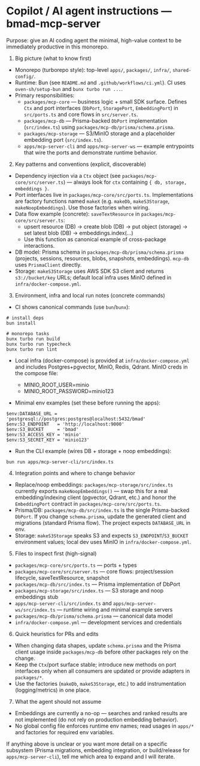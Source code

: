 ﻿# Copilot / AI agent instructions — bmad-mcp-server

Purpose: give an AI coding agent the minimal, high-value context to be immediately productive in this monorepo.

1. Big picture (what to know first)

- Monorepo (turborepo style): top-level `apps/`, `packages/`, `infra/`, `shared-config/`.
- Runtime: Bun (see `README.md` and `.github/workflows/ci.yml`). CI uses `oven-sh/setup-bun` and `bunx turbo run ...`.
- Primary responsibilities:
  - `packages/mcp-core` — business logic + small SDK surface. Defines `Ctx` and port interfaces (`DbPort`, `StoragePort`, `EmbeddingPort`) in `src/ports.ts` and core flows in `src/server.ts`.
  - `packages/mcp-db` — Prisma-backed `DbPort` implementation (`src/index.ts`) using `packages/mcp-db/prisma/schema.prisma`.
  - `packages/mcp-storage` — S3/MinIO storage and a placeholder embedding port (`src/index.ts`).
  - `apps/mcp-server-cli` and `apps/mcp-server-ws` — example entrypoints that wire the ports and demonstrate runtime behavior.

2. Key patterns and conventions (explicit, discoverable)

- Dependency injection via a `Ctx` object (see `packages/mcp-core/src/server.ts`) — always look for `ctx` containing `{ db, storage, embeddings }`.
- Port interfaces live in `packages/mcp-core/src/ports.ts`. Implementations are factory functions named `makeX` (e.g. `makeDb`, `makeS3Storage`, `makeNoopEmbeddings`). Use those factories when wiring.
- Data flow example (concrete): `saveTextResource` in `packages/mcp-core/src/server.ts`:
  - upsert resource (DB) -> create blob (DB) -> put object (storage) -> set latest blob (DB) -> embeddings.index(...)
  - Use this function as canonical example of cross-package interactions.
- DB model: Prisma schema in `packages/mcp-db/prisma/schema.prisma` (projects, sessions, resources, blobs, snapshots, embeddings). `mcp-db` uses `PrismaClient` directly.
- Storage: `makeS3Storage` uses AWS SDK S3 client and returns `s3://bucket/key` URLs; default local infra uses MinIO defined in `infra/docker-compose.yml`.

3. Environment, infra and local run notes (concrete commands)

- CI shows canonical commands (use `bun`/`bunx`):

```pwsh
# install deps
bun install

# monorepo tasks
bunx turbo run build
bunx turbo run typecheck
bunx turbo run lint
```

- Local infra (docker-compose) is provided at `infra/docker-compose.yml` and includes Postgres+pgvector, MinIO, Redis, Qdrant. MinIO creds in the compose file:
  - MINIO_ROOT_USER=minio
  - MINIO_ROOT_PASSWORD=minio123

- Minimal env examples (set these before running the apps):

```pwsh
$env:DATABASE_URL = 'postgresql://postgres:postgres@localhost:5432/bmad'
$env:S3_ENDPOINT   = 'http://localhost:9000'
$env:S3_BUCKET     = 'bmad'
$env:S3_ACCESS_KEY = 'minio'
$env:S3_SECRET_KEY = 'minio123'
```

- Run the CLI example (wires DB + storage + noop embeddings):

```pwsh
bun run apps/mcp-server-cli/src/index.ts
```

4. Integration points and where to change behavior

- Replace/noop embeddings: `packages/mcp-storage/src/index.ts` currently exports `makeNoopEmbeddings()` — swap this for a real embedding/indexing client (pgvector, Qdrant, etc.) and honor the `EmbeddingPort` contract in `packages/mcp-core/src/ports.ts`.
- Prisma/DB: `packages/mcp-db/src/index.ts` is the single Prisma-backed `DbPort`. If you change `schema.prisma`, update the generated client and migrations (standard Prisma flow). The project expects `DATABASE_URL` in env.
- Storage: `makeS3Storage` speaks S3 and expects `S3_ENDPOINT`/`S3_BUCKET` environment values; local dev uses MinIO in `infra/docker-compose.yml`.

5. Files to inspect first (high-signal)

- `packages/mcp-core/src/ports.ts` — ports + types
- `packages/mcp-core/src/server.ts` — core flows: project/session lifecycle, saveTextResource, snapshot
- `packages/mcp-db/src/index.ts` — Prisma implementation of DbPort
- `packages/mcp-storage/src/index.ts` — S3 storage and noop embeddings stub
- `apps/mcp-server-cli/src/index.ts` and `apps/mcp-server-ws/src/index.ts` — runtime wiring and minimal example servers
- `packages/mcp-db/prisma/schema.prisma` — canonical data model
- `infra/docker-compose.yml` — development services and credentials

6. Quick heuristics for PRs and edits

- When changing data shapes, update `schema.prisma` and the Prisma client usage inside `packages/mcp-db` before other packages rely on the change.
- Keep the `Ctx`/port surface stable; introduce new methods on port interfaces only when all consumers are updated or provide adapters in `packages/*`.
- Use the factories (`makeDb`, `makeS3Storage`, etc.) to add instrumentation (logging/metrics) in one place.

7. What the agent should not assume

- Embeddings are currently a no-op — searches and ranked results are not implemented (do not rely on production embedding behavior).
- No global config file enforces runtime env names; read usages in `apps/*` and factories for required env variables.

If anything above is unclear or you want more detail on a specific subsystem (Prisma migrations, embedding integration, or build/release for `apps/mcp-server-cli`), tell me which area to expand and I will iterate.
